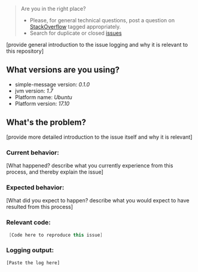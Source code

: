 >Are you in the right place?
>* Please, for general technical questions, post a question on [StackOverflow](http://stackoverflow.com/) tagged appropriately.
>* Search for duplicate or closed [issues](https://github.com/thiagogarbazza/simple-message/issues)

[provide general introduction to the issue logging and why it is relevant to this repository]

## What versions are you using?

  - simple-message version: _0.1.0_
  - jvm version: _1.7_
  - Platform name:  _Ubuntu_
  - Platform version: _17.10_

## What's the problem?

  [provide more detailed introduction to the issue itself and why it is relevant]

### Current behavior:
  [What happened? describe what you currently experience from this process, and thereby explain the issue]

### Expected behavior:

  [What did you expect to happen? describe what you would expect to have resulted from this process]

### Relevant code:

  ```java
   [Code here to reproduce this issue]
  ```

### Logging output:

  ```
  [Paste the log here]
  ```
